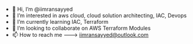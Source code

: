 - 👋 Hi, I’m @iimransayyed
- 👀 I’m interested in aws cloud, cloud solution architecting, IAC, Devops
- 🌱 I’m currently learning IAC, Terraform
- 💞️ I’m looking to collaborate on AWS Terraform Modules
- 📫 How to reach me ---> iimransayyed@outlook.com

<!---
iimransayyed/iimransayyed is a ✨ special ✨ repository because its `README.md` (this file) appears on your GitHub profile.
You can click the Preview link to take a look at your changes.
--->

